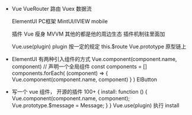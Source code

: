 - Vue
  VueRouter 路由
  Vuex 数据流


  ElementUI PC框架
  MintUI/IVIEW mobile

  插件
  Vue 瘦身 MVVM
  其他的都是他的周边生态
  插件机制往里面加

  Vue.use(plugin)
  plugin 按一定的规定
  this.$route
  Vue.prototype 原型链上

- ElementUI 有两种引入组件的方式
  <el-button />
  Vue.component(component.name, component) // 声明一个全局组件
  const components = []
  components.forEach(
    (component) => {
      Vue.component(component.name, component)
    }
  )
  ElButton

- 写一个 vue 组件， 开源的插件 100+
  {
    install: function () {
      Vue.component(component.name, component);
      Vue.prototype.$message = Message;
    }
  }
  Vue.use(plugin)   执行 install